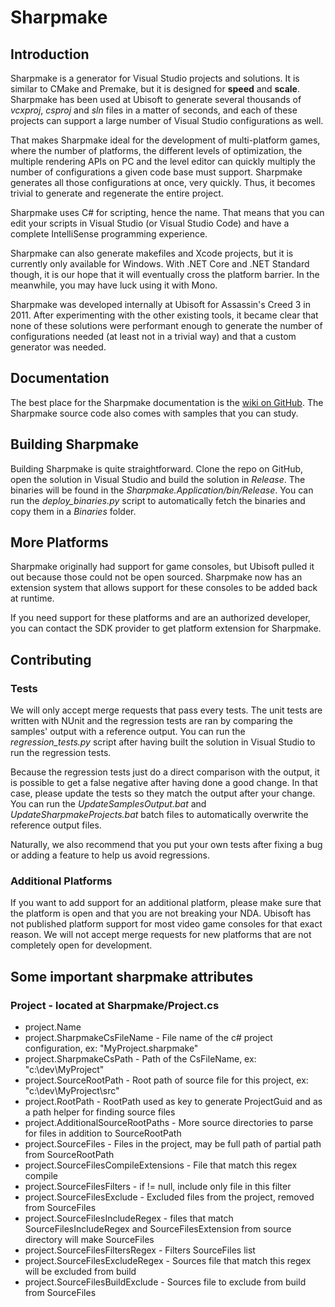 # Sharpmake


## Introduction
Sharpmake is a generator for Visual Studio projects and solutions. It is
similar to CMake and Premake, but it is designed for **speed** and
**scale**. Sharpmake has been used at Ubisoft to generate several thousands
of *vcxproj*, *csproj* and *sln* files in a matter of seconds, and each of
these projects can support a large number of Visual Studio configurations as
well.

That makes Sharpmake ideal for the development of multi-platform games, where
the number of platforms, the different levels of optimization, the multiple
rendering APIs on PC and the level editor can quickly multiply the number of
configurations a given code base must support. Sharpmake generates all those
configurations at once, very quickly. Thus, it becomes trivial to generate
and regenerate the entire project.

Sharpmake uses C# for scripting, hence the name. That means that you can edit
your scripts in Visual Studio (or Visual Studio Code) and have a complete
IntelliSense programming experience.

Sharpmake can also generate makefiles and Xcode projects, but it is currently
only available for Windows. With .NET Core and .NET Standard though, it is
our hope that it will eventually cross the platform barrier. In the
meanwhile, you may have luck using it with Mono.

Sharpmake was developed internally at Ubisoft for Assassin's Creed 3 in 2011.
After experimenting with the other existing tools, it became clear that none
of these solutions were performant enough to generate the number of
configurations needed (at least not in a trivial way) and that a custom
generator was needed.


## Documentation
The best place for the Sharpmake documentation is the
[wiki on GitHub](https://github.com/ubisoftinc/Sharpmake/wiki). The Sharpmake
source code also comes with samples that you can study.


## Building Sharpmake
Building Sharpmake is quite straightforward. Clone the repo on GitHub, open the
solution in Visual Studio and build the solution in *Release*. The binaries
will be found in the *Sharpmake.Application/bin/Release*. You can run the
*deploy_binaries.py* script to automatically fetch the binaries and copy them
in a *Binaries* folder.


## More Platforms
Sharpmake originally had support for game consoles, but Ubisoft pulled it out
because those could not be open sourced. Sharpmake now has an extension system
that allows support for these consoles to be added back at runtime.

If you need support for these platforms and are an authorized developer, you
can contact the SDK provider to get platform extension for Sharpmake.


## Contributing

### Tests
We will only accept merge requests that pass every tests. The unit tests are
written with NUnit and the regression tests are ran by comparing the samples'
output with a reference output. You can run the *regression_tests.py* script
after having built the solution in Visual Studio to run the regression tests.

Because the regression tests just do a direct comparison with the output, it is
possible to get a false negative after having done a good change. In that case,
please update the tests so they match the output after your change. You can run
the *UpdateSamplesOutput.bat* and *UpdateSharpmakeProjects.bat* batch files to
automatically overwrite the reference output files.

Naturally, we also recommend that you put your own tests after fixing a bug or
adding a feature to help us avoid regressions.

### Additional Platforms
If you want to add support for an additional platform, please make sure that
the platform is open and that you are not breaking your NDA. Ubisoft has not
published platform support for most video game consoles for that exact reason.
We will not accept merge requests for new platforms that are not completely
open for development.


## Some important sharpmake attributes

### Project - located at Sharpmake/Project.cs
- project.Name
- project.SharpmakeCsFileName - File name of the c# project configuration, ex: "MyProject.sharpmake"
- project.SharpmakeCsPath - Path of the CsFileName, ex: "c:\dev\MyProject"
- project.SourceRootPath - Root path of source file for this project, ex: "c:\dev\MyProject\src"
- project.RootPath - RootPath used as key to generate ProjectGuid and as a path helper for finding source files
- project.AdditionalSourceRootPaths - More source directories to parse for files in addition to SourceRootPath
- project.SourceFiles - Files in the project, may be full path of partial path from SourceRootPath
- project.SourceFilesCompileExtensions - File that match this regex compile
- project.SourceFilesFilters - if !=  null, include only file in this filter
- project.SourceFilesExclude - Excluded files from the project, removed from SourceFiles
- project.SourceFilesIncludeRegex - files that match SourceFilesIncludeRegex and SourceFilesExtension from source directory will make SourceFiles
- project.SourceFilesFiltersRegex - Filters SourceFiles list
- project.SourceFilesExcludeRegex - Sources file that match this regex will be excluded from build
- project.SourceFilesBuildExclude - Sources file to exclude from build from SourceFiles

